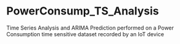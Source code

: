# PowerConsump_TS_Analysis
Time Series Analysis and ARIMA Prediction performed on a Power Consumption time sensitive dataset recorded by an IoT device
